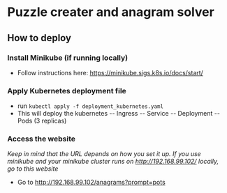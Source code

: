 # Puzzle creater and anagram solver

## How to deploy

### Install Minikube (if running locally)

- Follow instructions here: https://minikube.sigs.k8s.io/docs/start/

### Apply Kubernetes deployment file

- run `kubectl apply -f deployment_kubernetes.yaml`
- This will deploy the kubernetes
  -- Ingress
  -- Service
  -- Deployment
  -- Pods (3 replicas)

### Access the website

_Keep in mind that the URL depends on how you set it up. If you use minikube and your minikube cluster runs on http://192.168.99.102/ locally, go to this website_

- Go to http://192.168.99.102/anagrams?prompt=pots

